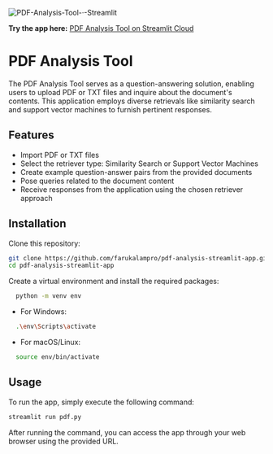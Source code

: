 
![PDF-Analysis-Tool-·-Streamlit](https://github.com/farukalampro/pdf-analysis-streamlit-app/assets/92469073/622dfe67-3d68-43f6-bd6c-766e25b9b4da)



**Try the app here:** [PDF Analysis Tool on Streamlit Cloud](https://pdf-analysis-tool.streamlit.app/)

# PDF Analysis Tool

The PDF Analysis Tool serves as a question-answering solution, enabling users to upload PDF or TXT files and inquire about the document's contents. This application employs diverse retrievals like similarity search and support vector machines to furnish pertinent responses.

## Features

- Import PDF or TXT files
- Select the retriever type: Similarity Search or Support Vector Machines
- Create example question-answer pairs from the provided documents
- Pose queries related to the document content
- Receive responses from the application using the chosen retriever approach

## Installation

Clone this repository:

```bash
git clone https://github.com/farukalampro/pdf-analysis-streamlit-app.git
cd pdf-analysis-streamlit-app
```

Create a virtual environment and install the required packages:

```bash
  python -m venv env
```
 - For Windows:
```bash
  .\env\Scripts\activate
```
 - For macOS/Linux:
```bash
  source env/bin/activate
```

## Usage
To run the app, simply execute the following command:

```bash
streamlit run pdf.py
```

After running the command, you can access the app through your web browser using the provided URL.


